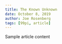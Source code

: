 ```yaml
---
title: The Known Unknown
date: October 8, 2019
author: Joe Rosenberg
tags: [99pi, article]
---
```


Sample article content